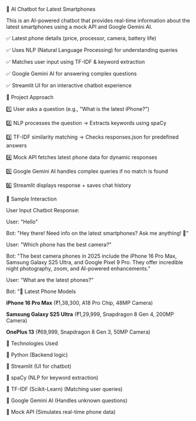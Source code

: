 
🤖 AI Chatbot for Latest Smartphones

This is an AI-powered chatbot that provides real-time information about the latest smartphones using a mock API and Google Gemini AI.

✅ Latest phone details (price, processor, camera, battery life)

✅ Uses NLP (Natural Language Processing) for understanding queries

✅ Matches user input using TF-IDF & keyword extraction

✅ Google Gemini AI for answering complex questions

✅ Streamlit UI for an interactive chatbot experience





📌 Project Approach

1️⃣ User asks a question (e.g., "What is the latest iPhone?")

2️⃣ NLP processes the question → Extracts keywords using spaCy

3️⃣ TF-IDF similarity matching → Checks responses.json for predefined answers

4️⃣ Mock API fetches latest phone data for dynamic responses

5️⃣ Google Gemini AI handles complex queries if no match is found

6️⃣ Streamlit displays response + saves chat history


📌 Sample Interaction

User Input	Chatbot Response:

User:  "Hello"

Bot:  "Hey there!  Need info on the latest smartphones? Ask me anything! 📱"

User:  "Which phone has the best camera?"

Bot: "The best camera phones in 2025 include the iPhone 16 Pro Max, Samsung Galaxy S25 Ultra, and Google Pixel 9 Pro. They offer incredible night photography, zoom, and AI-powered enhancements."

User: "What are the latest phones?"

Bot: "📱 Latest Phone Models 

**iPhone 16 Pro Max** (₹1,38,300, A18 Pro Chip, 48MP Camera)

**Samsung Galaxy S25 Ultra** (₹1,29,999, Snapdragon 8 Gen 4, 200MP Camera)

**OnePlus 13** (₹69,999, Snapdragon 8 Gen 3, 50MP Camera)


📌 Technologies Used

🔹 Python (Backend logic)

🔹 Streamlit (UI for chatbot)

🔹 spaCy (NLP for keyword extraction)

🔹 TF-IDF (Scikit-Learn) (Matching user queries)

🔹 Google Gemini AI (Handles unknown questions)

🔹 Mock API (Simulates real-time phone data)
